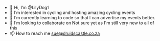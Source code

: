 - 👋 Hi, I’m @LilyDog1
- 👀 I’m interested in cycling and hosting amazing cycling events
- 🌱 I’m currently learning to code so that I can advertise my events better.  
- 💞️ I’m looking to collaborate on Not sure yet as I'm still very new to all of this
- 📫 How to reach me sue@druidscastle.co.za

<!---
LilyDog1/LilyDog1 is a ✨ special ✨ repository because its `README.md` (this file) appears on your GitHub profile.
You can click the Preview link to take a look at your changes.
--->
